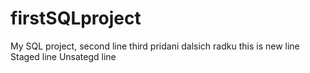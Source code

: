 # firstSQLproject
My SQL project, 
second line
third
pridani dalsich
radku
this is new line 
Staged line
Unsategd line
